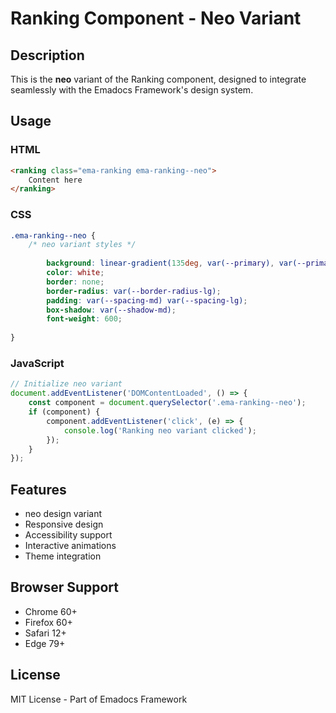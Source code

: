 # Ranking Component - Neo Variant

## Description
This is the **neo** variant of the Ranking component, designed to integrate seamlessly with the Emadocs Framework's design system.

## Usage

### HTML
```html
<ranking class="ema-ranking ema-ranking--neo">
    Content here
</ranking>
```

### CSS
```css
.ema-ranking--neo {
    /* neo variant styles */
    
        background: linear-gradient(135deg, var(--primary), var(--primary-dark));
        color: white;
        border: none;
        border-radius: var(--border-radius-lg);
        padding: var(--spacing-md) var(--spacing-lg);
        box-shadow: var(--shadow-md);
        font-weight: 600;
    
}
```

### JavaScript
```javascript
// Initialize neo variant
document.addEventListener('DOMContentLoaded', () => {
    const component = document.querySelector('.ema-ranking--neo');
    if (component) {
        component.addEventListener('click', (e) => {
            console.log('Ranking neo variant clicked');
        });
    }
});
```

## Features
- neo design variant
- Responsive design
- Accessibility support
- Interactive animations
- Theme integration

## Browser Support
- Chrome 60+
- Firefox 60+
- Safari 12+
- Edge 79+

## License
MIT License - Part of Emadocs Framework

